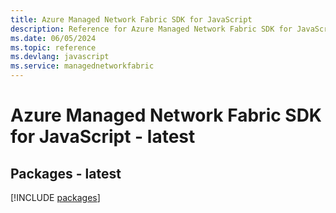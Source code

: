 ```yaml
---
title: Azure Managed Network Fabric SDK for JavaScript
description: Reference for Azure Managed Network Fabric SDK for JavaScript
ms.date: 06/05/2024
ms.topic: reference
ms.devlang: javascript
ms.service: managednetworkfabric
---
```

# Azure Managed Network Fabric SDK for JavaScript - latest
## Packages - latest
[!INCLUDE [packages](managed-network-fabric-index.md)]